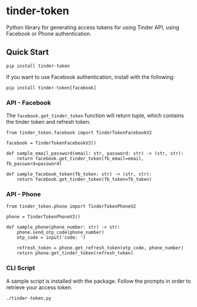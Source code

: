 # tinder-token

Python library for generating access tokens for using Tinder API, using Facebook or Phone authentication.

## Quick Start

    pip install tinder-token

If you want to use Facebook authentication, install with the following:

    pip install tinder-token[facebook]

### API - Facebook

The `facebook.get_tinder_token` function will return tuple, which contains the tinder token and refresh token.

    from tinder_token.facebook import TinderTokenFacebookV2

    facebook = TinderTokenFacebookV2()

    def sample_email_password(email: str, password: str) -> (str, str):
        return facebook.get_tinder_token(fb_email=email, fb_password=password)

    def sample_facebook_token(fb_token: str) -> (str, str):
        return facebook.get_tinder_token(fb_token=fb_token)

### API - Phone

    from tinder_token.phone import TinderTokenPhoneV2

    phone = TinderTokenPhoneV2()

    def sample_phone(phone_number: str) -> str:
        phone.send_otp_code(phone_number)
        otp_code = input('code: ')

        refresh_token = phone.get_refresh_token(otp_code, phone_number)
        return phone.get_tinder_token(refresh_token)

### CLI Script

A sample script is installed with the package.
Follow the prompts in order to retrieve your access token.

    ./tinder-token.py
